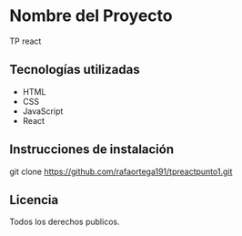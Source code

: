 # Nombre del Proyecto
TP react

## Tecnologías utilizadas

- HTML
- CSS
- JavaScript
- React

## Instrucciones de instalación

git clone https://github.com/rafaortega191/tpreactpunto1.git

## Licencia

Todos los derechos publicos.


